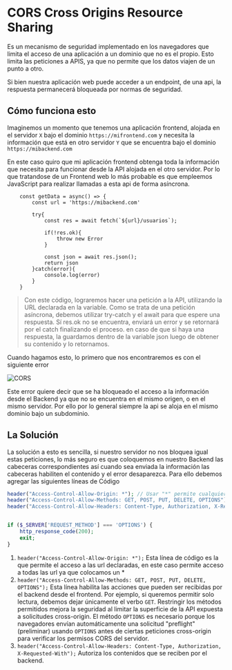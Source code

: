 # CORS Cross Origins Resource Sharing

Es un mecanismo de seguridad implementado en los navegadores que limita el acceso de una aplicación a un dominio que no es el propio.
Esto limita las peticiones a APIS, ya que no permite que los datos viajen de un punto a otro.

Si bien nuestra aplicación web puede acceder a un endpoint, de una api, la respuesta permanecerá bloqueada por normas de seguridad.

## Cómo funciona esto

Imaginemos un momento que tenemos una aplicación frontend, alojada en el servidor `X` bajo el dominio `https://mifrontend.com` y necesita la información que está en otro servidor `Y` que se encuentra bajo el dominio `https://mibackend.com`

En este caso quiro que mi aplicación frontend obtenga toda la información que necesita para funcionar desde la API alojada en el otro servidor. Por lo que tratandose de un Frontend web lo más probable es que empleemos JavaScript para realizar llamadas a esta api de forma asíncrona.

```Js
    const getData = async() => {
        const url = 'https://mibackend.com'

        try{
            const res = await fetch(`${url}/usuarios`);

            if(!res.ok){
                throw new Error
            }

            const json = await res.json();
            return json
        }catch(error){
            console.log(error)
        }
    }
```

> Con este código, lograremos hacer una petición a la API, utilizando la URL declarada en la variable. Como se trata de una petición asíncrona, debemos utilizar try-catch y el await para que espere una respuesta. Sí res.ok no se encuentra, enviará un error y se retornará por el catch finalizando el proceso. en caso de que si haya una respuesta, la guardamos dentro de la variable json luego de obtener su contenido y lo retornamos.

Cuando hagamos esto, lo primero que nos encontraremos es con el siguiente error

![CORS](https://lh3.googleusercontent.com/rd-d/ALs6j_EzyBuoCADBTtveoWJkKnWigENc0f5Ql0Z9vggue_TNImFrfFp-8L8waqcbQalYLa1kl0QgOE5xLUBC2yRuBi-t11nP5D4sl3OCH9ewbv_8mRClfc8R6pA0el_XnfcfbVP-BOj9ZVNUUWeobKv-r85_QWIlXxRJNIEP4ZFkHq8gLaIbwDCZT1mO1VAv_ljX0RD1-OnZvZ1HYtyys_3dWpfRrwmgLz1YOVdPu1WfrCkYHZsf_y4s5fhifaynlbadeY_lH7DDjv9FSuXFsrnTpmWFih9hD9CC9eP1UeFlWn6CslxVn83pRSRe5-rv7lN0AzLOp2MJH2Hlv-5V0JRKZGFRqeLHi2aK72pH0KgS3I90oN21yWkSTRllW5w_-m5k7LOyXW_84w4CjyZQGZ3tbkbrax0r28HHwHaFnlZdXRzWYbm8iJ3LJzP0vWbG9q5aCF4ris9Dk0W3WOGiV5_3xqU9RcIvi1gzFVFvmMRMYJ_PUMpRFQNs8y9RAmRTwOhX2y6sIJphPKJYIN-v8r_of7UFpBYdmP9ljz4dBU_oXqqmWjsCRmqfPfPFlcCr62WzTN1PqvI72I_DAijbhWaRYo4H4DfEckvK3jEq0biquYLwIVJJsrFHBQwhGDqYGLLaI0yH3vXzcGOCjV9HDrdfXm5DL83MMbGbb-icIFym3fBArdpAfPGbcQLle5Si_HZjNCYTIb6jqRDXyQ1iGZSYvF0E90i1Sz1ipGWwcPPHDnAXtZh8UEFEDfXj4BuDorUgQujz_GqJFGtEhkbvhlddhor0dOYqXelT0TjTLECOiEXiNZExdmBqvM8Rypimeif_zY97rBRNdnPmnvYNmt2QAcbNLBoS5uvlnDIB3S3N_rCZZ_tBlkazpuHhlALY-R2haxRivXNOKoA1xSvZzxjqVs0ajOCLB988WGkuEX1ZWynagu8IcParX29_-IYZC1tTXhmrHiOnxdDNzvvDN4qsiSB6jHEXBUNfqNlCOzc1QfWkghFzYLs11OGg6XfM9XTGze1dcnysIUzBrev8g4BKWzWpNdyk-XaObiB_eRFs93y1l7o=w1366-h613?auditContext=prefetch)

Este error quiere decir que se ha bloqueado el acceso a la información desde el Backend ya que no se encuentra en el mismo origen, o en el mismo servidor. Por ello por lo general siempre la api se aloja en el mismo dominio bajo un subdominio.

## La Solución

La solución a esto es sencilla, si nuestro servidor no nos bloquea igual estas peticiones, lo más seguro es que coloquemos en nuestro Backend las cabeceras correspondientes así cuando sea enviada la información las cabeceras habiliten el contenido y el error desaparezca. Para ello debemos agregar las siguientes líneas de Código

```php
header("Access-Control-Allow-Origin: *"); // Usar "*" permite cualquier origen y puede exponer datos sensibles; en producción, reemplaza "*" por la URL específica para mayor seguridad
header("Access-Control-Allow-Methods: GET, POST, PUT, DELETE, OPTIONS");
header("Access-Control-Allow-Headers: Content-Type, Authorization, X-Requested-With");


if ($_SERVER['REQUEST_METHOD'] === 'OPTIONS') {
    http_response_code(200);
    exit;
}
```

1. `header("Access-Control-Allow-Origin: *");` Esta línea de código es la que permite el acceso a las url declaradas, en este caso permite acceso a todas las url ya que colocamos un \*
2. `header("Access-Control-Allow-Methods: GET, POST, PUT, DELETE, OPTIONS");` Esta línea habilita las acciones que pueden ser recibidas por el backend desde el frontend. Por ejemplo, si queremos permitir solo lectura, debemos dejar únicamente el verbo `GET`. Restringir los métodos permitidos mejora la seguridad al limitar la superficie de la API expuesta a solicitudes cross-origin.
   El método `OPTIONS` es necesario porque los navegadores envían automáticamente una solicitud "preflight" (preliminar) usando `OPTIONS` antes de ciertas peticiones cross-origin para verificar los permisos CORS del servidor.
3. `header("Access-Control-Allow-Headers: Content-Type, Authorization, X-Requested-With");` Autoriza los contenidos que se reciben por el backend.
